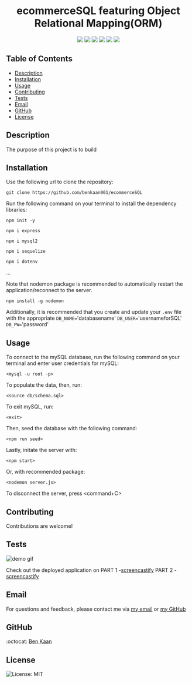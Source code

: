 
<h1 align="center">ecommerceSQL featuring Object Relational Mapping(ORM)</h1>
  
<p align="center">
    <img src="https://img.shields.io/badge/javascript-%23323330.svg?style=for-the-badge&logo=javascript&logoColor=%23F7DF1E" />
    <img src="https://img.shields.io/badge/mysql-%2300f.svg?style=for-the-badge&logo=mysql&logoColor=white" />
    <img src="https://img.shields.io/badge/node.js-6DA55F?style=for-the-badge&logo=node.js&logoColor=white"  />
    <img src="https://img.shields.io/badge/express.js-%23404d59.svg?style=for-the-badge&logo=express&logoColor=%2361DAFB"  />
    <img src="https://img.shields.io/badge/NPM-%23000000.svg?style=for-the-badge&logo=npm&logoColor=white" />
    <img src="https://img.shields.io/badge/markdown-%23000000.svg?style=for-the-badge&logo=markdown&logoColor=white" />
</p>

  ## Table of Contents

  * [Description](#description)
  * [Installation](#installation)
  * [Usage](#usage)
  * [Contributing](#contributing)
  * [Tests](#tests)
  * [Email](#email)
  * [GitHub](#GitHub)
  * [License](#license)

  ## Description
  
  The purpose of this project is to build 


  

  ## Installation

  Use the following url to clone the repository:

  `git clone https://github.com/benkaan001/ecommerceSQL`


  Run the following command on your terminal to install the dependency libraries:

  `npm init -y`

  `npm i express`

  `npm i mysql2`

  `npm i sequelize`

  `npm i dotenv`


   ...


   Note that nodemon package is recommended to automatically restart the application/reconnect to the server. 

  `npm install -g nodemon` 

   Additionally, it is recommended that you create and update your `.env` file with the appropriate `DB_NAME=`'databasename' `DB_USER=`'usernameforSQL' `DB_PW=`'password' 


  ## Usage

  To connect to the mySQL database, run the following command on your terminal and enter user credentials for mySQL:

  `<mysql -u root -p>`


  To populate the data, then, run:

  `<source db/schema.sql>`


  To exit mySQL, run: 

  `<exit>`

  Then, seed the database with the following command:

  `<npm run seed>`


  Lastly, initate the server with:

  `<npm start>`

  Or, with recommended <nodemon> package:

  `<nodemon server.js>`


  To disconnect the server, press <command+C>

 

  ## Contributing
  
  Contributions are welcome!
  

  ## Tests

  ![demo gif]()
  
  Check out the deployed application on 
  PART 1 -[screencastify](https://watch.screencastify.com/v/pJ8flw8PsZ2OwKheIfzx)
  PART 2 -[screencastify](https://watch.screencastify.com/v/M2Wxsq8plDzf5tQZYlI0)
 


  ## Email

  For questions and feedback, please contact me via [my email](mailto:benkaan001@gmail.com) or [my GitHub](https://www.github.com/benkaan001)
  

  ## GitHub

  :octocat: [Ben Kaan](https://www.github.com/benkaan001)
  

  ## License

  
  ![License: MIT](https://img.shields.io/badge/License-MIT-yellow.svg)
